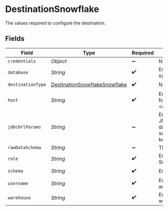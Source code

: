 # DestinationSnowflake

The values required to configure the destination.


## Fields

| Field                                                                                                                                                                                                                                           | Type                                                                                                                                                                                                                                            | Required                                                                                                                                                                                                                                        | Description                                                                                                                                                                                                                                     | Example                                                                                                                                                                                                                                         |
| ----------------------------------------------------------------------------------------------------------------------------------------------------------------------------------------------------------------------------------------------- | ----------------------------------------------------------------------------------------------------------------------------------------------------------------------------------------------------------------------------------------------- | ----------------------------------------------------------------------------------------------------------------------------------------------------------------------------------------------------------------------------------------------- | ----------------------------------------------------------------------------------------------------------------------------------------------------------------------------------------------------------------------------------------------- | ----------------------------------------------------------------------------------------------------------------------------------------------------------------------------------------------------------------------------------------------- |
| `credentials`                                                                                                                                                                                                                                   | *Object*                                                                                                                                                                                                                                        | :heavy_minus_sign:                                                                                                                                                                                                                              | N/A                                                                                                                                                                                                                                             |                                                                                                                                                                                                                                                 |
| `database`                                                                                                                                                                                                                                      | *String*                                                                                                                                                                                                                                        | :heavy_check_mark:                                                                                                                                                                                                                              | Enter the name of the <a href="https://docs.snowflake.com/en/sql-reference/ddl-database.html#database-schema-share-ddl">database</a> you want to sync data into                                                                                 | AIRBYTE_DATABASE                                                                                                                                                                                                                                |
| `destinationType`                                                                                                                                                                                                                               | [DestinationSnowflakeSnowflake](../../models/shared/DestinationSnowflakeSnowflake.md)                                                                                                                                                           | :heavy_check_mark:                                                                                                                                                                                                                              | N/A                                                                                                                                                                                                                                             |                                                                                                                                                                                                                                                 |
| `host`                                                                                                                                                                                                                                          | *String*                                                                                                                                                                                                                                        | :heavy_check_mark:                                                                                                                                                                                                                              | Enter your Snowflake account's <a href="https://docs.snowflake.com/en/user-guide/admin-account-identifier.html#using-an-account-locator-as-an-identifier">locator</a> (in the format <account_locator>.<region>.<cloud>.snowflakecomputing.com) | accountname.us-east-2.aws.snowflakecomputing.com                                                                                                                                                                                                |
| `jdbcUrlParams`                                                                                                                                                                                                                                 | *String*                                                                                                                                                                                                                                        | :heavy_minus_sign:                                                                                                                                                                                                                              | Enter the additional properties to pass to the JDBC URL string when connecting to the database (formatted as key=value pairs separated by the symbol &). Example: key1=value1&key2=value2&key3=value3                                           |                                                                                                                                                                                                                                                 |
| `rawDataSchema`                                                                                                                                                                                                                                 | *String*                                                                                                                                                                                                                                        | :heavy_minus_sign:                                                                                                                                                                                                                              | The schema to write raw tables into                                                                                                                                                                                                             |                                                                                                                                                                                                                                                 |
| `role`                                                                                                                                                                                                                                          | *String*                                                                                                                                                                                                                                        | :heavy_check_mark:                                                                                                                                                                                                                              | Enter the <a href="https://docs.snowflake.com/en/user-guide/security-access-control-overview.html#roles">role</a> that you want to use to access Snowflake                                                                                      | AIRBYTE_ROLE                                                                                                                                                                                                                                    |
| `schema`                                                                                                                                                                                                                                        | *String*                                                                                                                                                                                                                                        | :heavy_check_mark:                                                                                                                                                                                                                              | Enter the name of the default <a href="https://docs.snowflake.com/en/sql-reference/ddl-database.html#database-schema-share-ddl">schema</a>                                                                                                      | AIRBYTE_SCHEMA                                                                                                                                                                                                                                  |
| `username`                                                                                                                                                                                                                                      | *String*                                                                                                                                                                                                                                        | :heavy_check_mark:                                                                                                                                                                                                                              | Enter the name of the user you want to use to access the database                                                                                                                                                                               | AIRBYTE_USER                                                                                                                                                                                                                                    |
| `warehouse`                                                                                                                                                                                                                                     | *String*                                                                                                                                                                                                                                        | :heavy_check_mark:                                                                                                                                                                                                                              | Enter the name of the <a href="https://docs.snowflake.com/en/user-guide/warehouses-overview.html#overview-of-warehouses">warehouse</a> that you want to sync data into                                                                          | AIRBYTE_WAREHOUSE                                                                                                                                                                                                                               |